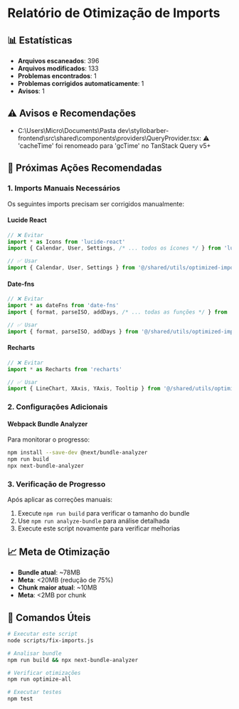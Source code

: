 # Relatório de Otimização de Imports

## 📊 Estatísticas

- **Arquivos escaneados**: 396
- **Arquivos modificados**: 133
- **Problemas encontrados**: 1
- **Problemas corrigidos automaticamente**: 1
- **Avisos**: 1

## ⚠️ Avisos e Recomendações

- C:\Users\Micro\Documents\Pasta dev\styllobarber-frontend\src\shared\components\providers\QueryProvider.tsx: ⚠️  'cacheTime' foi renomeado para 'gcTime' no TanStack Query v5+

## 🎯 Próximas Ações Recomendadas

### 1. Imports Manuais Necessários
Os seguintes imports precisam ser corrigidos manualmente:

#### Lucide React
```typescript
// ❌ Evitar
import * as Icons from 'lucide-react'
import { Calendar, User, Settings, /* ... todos os ícones */ } from 'lucide-react'

// ✅ Usar
import { Calendar, User, Settings } from '@/shared/utils/optimized-imports'
```

#### Date-fns
```typescript
// ❌ Evitar
import * as dateFns from 'date-fns'
import { format, parseISO, addDays, /* ... todas as funções */ } from 'date-fns'

// ✅ Usar
import { format, parseISO, addDays } from '@/shared/utils/optimized-imports'
```

#### Recharts
```typescript
// ❌ Evitar
import * as Recharts from 'recharts'

// ✅ Usar
import { LineChart, XAxis, YAxis, Tooltip } from '@/shared/utils/optimized-imports'
```

### 2. Configurações Adicionais

#### Webpack Bundle Analyzer
Para monitorar o progresso:
```bash
npm install --save-dev @next/bundle-analyzer
npm run build
npx next-bundle-analyzer
```

### 3. Verificação de Progresso

Após aplicar as correções manuais:
1. Execute `npm run build` para verificar o tamanho do bundle
2. Use `npm run analyze-bundle` para análise detalhada
3. Execute este script novamente para verificar melhorias

## 📈 Meta de Otimização

- **Bundle atual**: ~78MB
- **Meta**: <20MB (redução de 75%)
- **Chunk maior atual**: ~10MB
- **Meta**: <2MB por chunk

## 🔧 Comandos Úteis

```bash
# Executar este script
node scripts/fix-imports.js

# Analisar bundle
npm run build && npx next-bundle-analyzer

# Verificar otimizações
npm run optimize-all

# Executar testes
npm test
```
